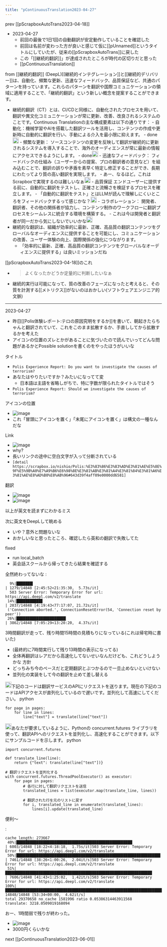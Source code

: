 ```yaml
---
title: "pContinuousTranslation2023-04-27"
---
```


prev [[pScrapboxAutoTrans2023-04-18]]
- 2023-04-27
    - 前回の最後で1日1回の自動翻訳が安定動作していることを確認した
    - 前回は名前が変わった方が良いと感じて仮に[[pUnnamed]]というタイトルにしていたが、従来の[[pScrapboxAutoTrans]]に戻した
    - この「[[継続的翻訳]]」が達成されたところが時代の区切りだと思った
    - [[pContinuousTranslation]]

from [[継続的翻訳]]
(DeepL)[[継続的インテグレーション]]と[[継続的デリバリー]]は、自動化、頻繁な更新、迅速なフィードバック、品質保証など、共通のパターンを持っています。これらのパターンを翻訳や国際コミュニケーションの領域に適用することで、「継続的翻訳」という新しい概念を提案することができます。
- 継続的翻訳（CT）とは、CI/CDと同様に、自動化されたプロセスを用いて、翻訳や異文化コミュニケーションが常に更新、改善、改良されるシステムのことです。Continuous Translationの主な構成要素は以下の通りです：
        - 自動化：機械学習やAIを搭載した翻訳ツールを活用し、コンテンツの作成や更新時に自動的に翻訳を行い、手動による介入を最小限に抑えます。
            - done<img src='https://scrapbox.io/api/pages/nishio/nishio/icon' alt='nishio.icon' height="19.5"/>
        - 頻繁な更新： ソースコンテンツの変更を反映して翻訳が継続的に更新されるシステムを導入することで、海外のオーディエンスが常に最新の情報にアクセスできるようにします。
            - done<img src='https://scrapbox.io/api/pages/nishio/nishio/icon' alt='nishio.icon' height="19.5"/>
        - 迅速なフィードバック： フィードバックの仕組み（ユーザーからの提案、プロの翻訳者の意見など）を組み込むことで、翻訳の誤りや矛盾を素早く特定し修正することができ、長期にわたってより質の高い翻訳を実現します。
            - あー、なるほど。これはScrapboxで実現するのは難しいなぁ<img src='https://scrapbox.io/api/pages/nishio/nishio/icon' alt='nishio.icon' height="19.5"/>
        - 品質保証 エンドユーザーに提供する前に、自動的に翻訳をテストし、正確さと流暢さを検証するプロセスを確立します。
            - 「自動的に翻訳をテスト」とはLLMが読んで理解しにくいところをフィードバックするって感じかな？<img src='https://scrapbox.io/api/pages/nishio/nishio/icon' alt='nishio.icon' height="19.5"/>
        - コラボレーション： 開発者、翻訳者、その他の関係者が協力し、コンテンツ制作のワークフローに翻訳プロセスをシームレスに統合する環境を構築する。
            - これは今は開発者と翻訳者が同一だから気にしないでいいかな<img src='https://scrapbox.io/api/pages/nishio/nishio/icon' alt='nishio.icon' height="19.5"/>
- 継続的な翻訳は、組織が効率的に最新、正確、高品質の翻訳コンテンツをグローバルなオーディエンスに提供することを可能にし、コミュニケーションの改善、ユーザー体験の向上、国際関係の強化につながります。
    - 「効率的に最新、正確、高品質の翻訳コンテンツをグローバルなオーディエンスに提供する」は良いミッションだね

[[pScrapboxAutoTrans2023-04-18]]のこれ
- > よくなったかどうか定量的に判断したいなぁ
- 継続的実行は可能になって、質の改善のフェーズになったと考えると、その質を計測する[[メトリクス]]がないのはおかしい(ソフトウェアエンジニア的文脈)

-----
2023-04-27
- 昨日[[Polis体験レポート:テロの原因究明をするか]]を書いて、朝起きたらちゃんと翻訳されていて、これをこのまま拡散するか、手直ししてから拡散するかを考えた
- アイコンの位置のズレとかがあることに気づいたので読んでいってどんな問題があるかとPossible solutionを書くのをやったほうがいいな

タイトル
- `Polis Experience Report: Do you want to investigate the causes of terrorism?`
- あなたはやりたいですか？みたいになってて変
    - 日本語は主語を省略しがちで、特に字数が限られたタイトルではそう
- `Polis Experience Report: Should we investigate the causes of terrorism?`

アイコンの位置
- ![image](https://gyazo.com/8c26d2dce272cfd3573c9463bb3ebff4/thumb/1000)
- これ「冒頭にアイコンを置く」「末尾にアイコンを置く」は構文の一種なんだな

Link
- ![image](https://gyazo.com/b0cbdfcb20198372aa4d1cb59af89e9e/thumb/1000)
- why?
- 長いリンクの途中に空白文字が入って分断されている
- `[detail https://scrapbox.io/nishio/Polis:%E3%83%86%E3%83%AD%E3%81%AE%E5%8E%9F%E5%9B%A0%E7%A9%B6%E6%98%8E%E3%81%AB%E3%81%A4%E3%81%84%E3%81%A6%E3%81%AE%E8%AD%B0%E8%AB%96#643d39f4aff09e0000dd6581]`

翻訳
- ![image](https://gyazo.com/479f8baa670a2425d72bb765f0c5f4b6/thumb/1000)
- ![image](https://gyazo.com/38fdf5e75dfbd7dabedabf70e39d320f/thumb/1000)

以上が英文を読まずにわかるミス

次に英文をDeepLして眺める
- いや？意外と問題ないな
- おかしいなと思ったところ、確認したら英和の翻訳で失敗してた

fixed
- run local_batch
- 英会話スクールから帰ってきたら結果を確認する

全然終わってないな
:

```
  9%|███████▍                                                                              | 1279/14848 [2:45:52<21:35:30,  5.73s/it]
  503 Server Error: Temporary Error for url: https://api.deepl.com/v2/translate
 14%|███████████▊                                                                          | 2037/14848 [4:19:43<77:17:07, 21.72s/it]
 ('Connection aborted.', ConnectionResetError(54, 'Connection reset by peer'))
 26%|██████████████████████▎                                                               | 3862/14848 [7:05:29<13:20:20,  4.37s/it]
```

3時間翻訳が走って、残り時間15時間の見積もりになっている(これは帰宅時に書いた)
- (最終的に7時間実行して残り13時間の表示になってる)
- 全体再翻訳はレアだから高速化してないせいなんだけども、これどうしようかな
方針
- どっちみち今のペースだと定期翻訳とぶつかるので一旦止めないといけない
- 並列化の実装をして今の翻訳を止めて差し替える


<img src='https://scrapbox.io/api/pages/nishio/nishio/icon' alt='nishio.icon' height="19.5"/>下記のコードは翻訳サービスのAPIにリクエストを送ります。現在の下記のコードはAPIアクセスが直列化しているので遅いです。並列化して高速にしてください。
python

```
for page in pages:
    for line in lines:
        line["text"] = translate(line["text"])
```

<img src='https://scrapbox.io/api/pages/nishio/gpt-4/icon' alt='gpt-4.icon' height="19.5"/>あなたが要求しているように、Pythonの concurrent.futures ライブラリを使って、翻訳APIへのリクエストを並列化し、高速化することができます。以下にサンプルコードを示します。
python

```
import concurrent.futures

def translate_line(line):
    return {"text": translate(line["text"])}

# 翻訳リクエストを並列化する
with concurrent.futures.ThreadPoolExecutor() as executor:
    for page in pages:
        # 各行に対して翻訳リクエストを送信
        translated_lines = list(executor.map(translate_line, lines))
        
        # 翻訳された行を元のリストに戻す
        for i, translated_line in enumerate(translated_lines):
            lines[i].update(translated_line)
```

便利〜

:

```
cache length: 273667
 40%|████████████████████████████████████████████████████▏                                                                            | 6003/14848 [18:22<4:18:18,  1.75s/it]503 Server Error: Temporary Error for url: https://api.deepl.com/v2/translate
 50%|████████████████████████████████████████████████████████████████▊                                                                | 7461/14848 [38:26<1:00:26,  2.04it/s]503 Server Error: Temporary Error for url: https://api.deepl.com/v2/translate
 51%|██████████████████████████████████████████████████████████████████                                                               | 7606/14848 [41:43<1:25:02,  1.42it/s]503 Server Error: Temporary Error for url: https://api.deepl.com/v2/translate
100%|██████████████████████████████████████████████████████████████████████████████████████████████████████████████████████████████████| 14848/14848 [53:34<00:00,  4.62it/s]
total 29370658 no_cache 1581996 ratio 0.05386314463911568
translate: 3218.0509019168094
```

おー、1時間弱で残りが終わった。
- ![image](https://gyazo.com/3697e4b0198c4e52445b0f798f5f64a7/thumb/1000)
- 3000円くらいかな

next [[pContinuousTranslation2023-06-01]]

